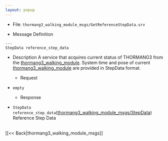 ```yaml
---
layout: popup
---
```


- File: `thormang3_walking_module_msgs/GetReferenceStepData.srv`

- Message Definition

 ```
 ---
 StepData reference_step_data
 ```


- Description
A service that acquires current status of THORMANG3 from the [thormang3_walking_module](thormang3_walking_module).
System time and pose of current [thormang3_walking_module](thormang3_walking_module) are provided in StepData format.
&emsp;

  - Request
* `empty`
&emsp;&emsp;

  - Response
* `StepData reference_step_data`([thormang3_walking_module_msgs/StepData](StepData.msg))
&emsp;&emsp; Reference Step Data

<br>
[[&lt;&lt; Back|thormang3_walking_module_msgs]]
